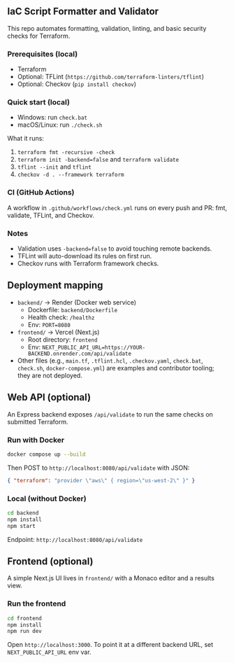 ## IaC Script Formatter and Validator

This repo automates formatting, validation, linting, and basic security checks for Terraform.

### Prerequisites (local)
- Terraform
- Optional: TFLint (`https://github.com/terraform-linters/tflint`)
- Optional: Checkov (`pip install checkov`)

### Quick start (local)
- Windows: run `check.bat`
- macOS/Linux: run `./check.sh`

What it runs:
1. `terraform fmt -recursive -check`
2. `terraform init -backend=false` and `terraform validate`
3. `tflint --init` and `tflint`
4. `checkov -d . --framework terraform`

### CI (GitHub Actions)
A workflow in `.github/workflows/check.yml` runs on every push and PR: fmt, validate, TFLint, and Checkov.

### Notes
- Validation uses `-backend=false` to avoid touching remote backends.
- TFLint will auto-download its rules on first run.
- Checkov runs with Terraform framework checks.

## Deployment mapping

- `backend/` → Render (Docker web service)
  - Dockerfile: `backend/Dockerfile`
  - Health check: `/healthz`
  - Env: `PORT=8080`
- `frontend/` → Vercel (Next.js)
  - Root directory: `frontend`
  - Env: `NEXT_PUBLIC_API_URL=https://YOUR-BACKEND.onrender.com/api/validate`
- Other files (e.g., `main.tf`, `.tflint.hcl`, `.checkov.yaml`, `check.bat`, `check.sh`, `docker-compose.yml`) are examples and contributor tooling; they are not deployed.

## Web API (optional)
An Express backend exposes `/api/validate` to run the same checks on submitted Terraform.

### Run with Docker
```bash
docker compose up --build
```
Then POST to `http://localhost:8080/api/validate` with JSON:
```json
{ "terraform": "provider \"aws\" { region=\"us-west-2\" }" }
```

### Local (without Docker)
```bash
cd backend
npm install
npm start
```
Endpoint: `http://localhost:8080/api/validate`

## Frontend (optional)
A simple Next.js UI lives in `frontend/` with a Monaco editor and a results view.

### Run the frontend
```bash
cd frontend
npm install
npm run dev
```
Open `http://localhost:3000`. To point it at a different backend URL, set `NEXT_PUBLIC_API_URL` env var.


